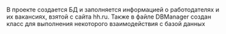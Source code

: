 В проекте создается БД и заполняется информацией о работодателях и их вакансиях, взятой с сайта hh.ru.
Также в файле DBManager создан класс для выполнения некоторого взаимодействия с базой данных
